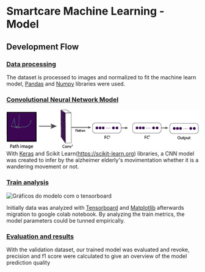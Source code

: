 # Smartcare Machine Learning - Model
## Development Flow
### [Data processing](DataProcessing.py)
The dataset is processed to images and normalized to fit the machine learn model, [Pandas](https://pandas.pydata.org) and [Numpy](https://numpy.org) libraries were used.

### [Convolutional Neural Network Model](Model.ipynb)
![Convolutional neural network model developed](representacao/2x/modelo.png)
With [Keras](https://keras.io) and Scikit Learn(https://scikit-learn.org) libraries, a CNN model was created to infer by the alzheimer elderly's movimentation whether it is a wandering movement or not.

### [Train analysis](Model.ipynb)
![Gráficos do modelo com o tensorboard](https://i.imgur.com/fqVUBJ3.jpg)

Initially data was analyzed with [Tensorboard](https://www.tensorflow.org/tensorboard?hl=pt-br) and [Matplotlib](https://matplotlib.org) afterwards migration to google colab notebook. By analyzing the train metrics, the model parameters could be tunned empirically.

### [Evaluation and results](Model.ipynb)

With the validation dataset, our trained model was evaluated and revoke, precision and f1 score were calculated to give an overview of the model prediction quality
